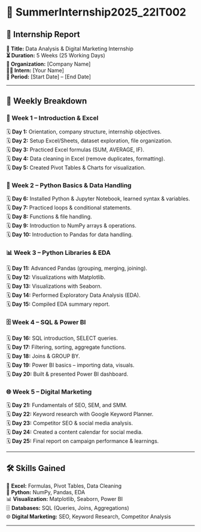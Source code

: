 # 🌟 SummerInternship2025_22IT002  

## 📑 Internship Report  
**🎯 Title:** Data Analysis & Digital Marketing Internship  
**⏳ Duration:** 5 Weeks (25 Working Days)  
**🏢 Organization:** [Company Name]  
**👨‍🎓 Intern:** [Your Name]  
**📅 Period:** [Start Date] – [End Date]  

---

## 📌 Weekly Breakdown  

### 📘 Week 1 – Introduction & Excel  
🗓️ **Day 1:** Orientation, company structure, internship objectives.  
🗓️ **Day 2:** Setup Excel/Sheets, dataset exploration, file organization.  
🗓️ **Day 3:** Practiced Excel formulas (SUM, AVERAGE, IF).  
🗓️ **Day 4:** Data cleaning in Excel (remove duplicates, formatting).  
🗓️ **Day 5:** Created Pivot Tables & Charts for visualization.  

### 🐍 Week 2 – Python Basics & Data Handling  
🗓️ **Day 6:** Installed Python & Jupyter Notebook, learned syntax & variables.  
🗓️ **Day 7:** Practiced loops & conditional statements.  
🗓️ **Day 8:** Functions & file handling.  
🗓️ **Day 9:** Introduction to NumPy arrays & operations.  
🗓️ **Day 10:** Introduction to Pandas for data handling.  

### 📊 Week 3 – Python Libraries & EDA  
🗓️ **Day 11:** Advanced Pandas (grouping, merging, joining).  
🗓️ **Day 12:** Visualizations with Matplotlib.  
🗓️ **Day 13:** Visualizations with Seaborn.  
🗓️ **Day 14:** Performed Exploratory Data Analysis (EDA).  
🗓️ **Day 15:** Compiled EDA summary report.  

### 🗄️ Week 4 – SQL & Power BI  
🗓️ **Day 16:** SQL introduction, SELECT queries.  
🗓️ **Day 17:** Filtering, sorting, aggregate functions.  
🗓️ **Day 18:** Joins & GROUP BY.  
🗓️ **Day 19:** Power BI basics – importing data, visuals.  
🗓️ **Day 20:** Built & presented Power BI dashboard.  

### 🌐 Week 5 – Digital Marketing  
🗓️ **Day 21:** Fundamentals of SEO, SEM, and SMM.  
🗓️ **Day 22:** Keyword research with Google Keyword Planner.  
🗓️ **Day 23:** Competitor SEO & social media analysis.  
🗓️ **Day 24:** Created a content calendar for social media.  
🗓️ **Day 25:** Final report on campaign performance & learnings.  

---

## 🛠️ Skills Gained  
📘 **Excel:** Formulas, Pivot Tables, Data Cleaning  
🐍 **Python:** NumPy, Pandas, EDA  
📊 **Visualization:** Matplotlib, Seaborn, Power BI  
🗄️ **Databases:** SQL (Queries, Joins, Aggregations)  
🌐 **Digital Marketing:** SEO, Keyword Research, Competitor Analysis  

---

